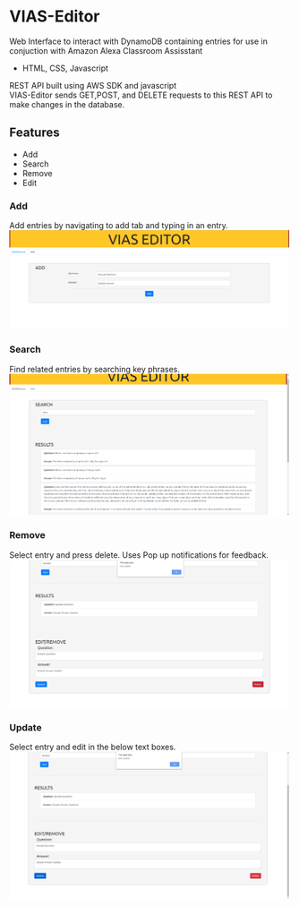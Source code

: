 # VIAS-Editor
Web Interface to interact with DynamoDB containing entries for use in conjuction with Amazon Alexa Classroom Assisstant

* HTML, CSS, Javascript  

REST API built using AWS SDK and javascript  
VIAS-Editor sends GET,POST, and DELETE requests to this REST API to make changes in the database.

## Features
* Add
* Search
* Remove
* Edit

### Add
Add entries by navigating to add tab and typing in an entry.
<img src = "/screenshots/adding.PNG" width = "500" />

### Search
Find related entries by searching key phrases.  
<img src = "/screenshots/search.PNG" width = "500" />

### Remove
Select entry and press delete. Uses Pop up notifications for feedback.
<img src = "/screenshots/delete.PNG" width = "500" />

### Update
Select entry and edit in the below text boxes.  
<img src = "/screenshots/update.PNG" width = "500" />
